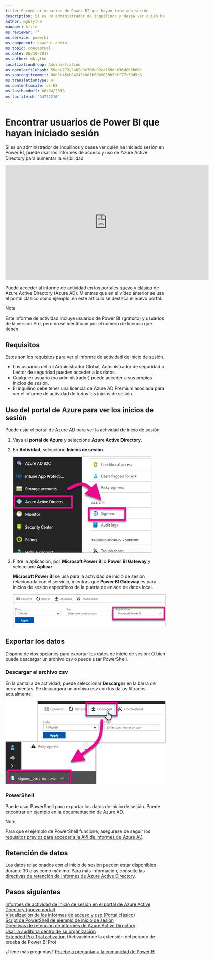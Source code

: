 ```yaml
---
title: Encontrar usuarios de Power BI que hayan iniciado sesión
description: Si es un administrador de inquilinos y desea ver quién ha iniciado sesión en Power BI, puede usar los informes de acceso y uso de Azure Active Directory para aumentar la visibilidad.
author: mgblythe
manager: kfile
ms.reviewer: ''
ms.service: powerbi
ms.component: powerbi-admin
ms.topic: conceptual
ms.date: 08/10/2017
ms.author: mblythe
LocalizationGroup: Administration
ms.openlocfilehash: 50ace772c24b2a9e706e82ca16ddcb36d8b6b60c
ms.sourcegitcommit: 80d6b45eb84243e801b60b9038b9bff77c30d5c8
ms.translationtype: HT
ms.contentlocale: es-ES
ms.lasthandoff: 06/04/2018
ms.locfileid: "34722210"
---
```

# <a name="find-power-bi-users-that-have-signed-in"></a>Encontrar usuarios de Power BI que hayan iniciado sesión
Si es un administrador de inquilinos y desea ver quién ha iniciado sesión en Power BI, puede usar los informes de acceso y uso de Azure Active Directory para aumentar la visibilidad.

<iframe width="640" height="360" src="https://www.youtube.com/embed/1AVgh9w9VM8?showinfo=0" frameborder="0" allowfullscreen></iframe>

Puede acceder al informe de actividad en los portales [nuevo](https://docs.microsoft.com/azure/active-directory/active-directory-reporting-activity-sign-ins) y [clásico](https://docs.microsoft.com/azure/active-directory/active-directory-view-access-usage-reports) de Azure Active Directory (Azure AD). Mientras que en el vídeo anterior se usa el portal clásico como ejemplo, en este artículo se destaca el nuevo portal.

> [!NOTE]
> Este informe de actividad incluye usuarios de Power BI (gratuito) y usuarios de la versión Pro, pero no se identifican por el número de licencia que tienen.
> 
> 

## <a name="requirements"></a>Requisitos
Estos son los requisitos para ver el informe de actividad de inicio de sesión.

* Los usuarios del rol Administrador Global, Administrador de seguridad o Lector de seguridad pueden acceder a los datos.
* Cualquier usuario (no administrador) puede acceder a sus propios inicios de sesión.
* El inquilino debe tener una licencia de Azure AD Premium asociada para ver el informe de actividad de todos los inicios de sesión.

## <a name="using-the-azure-portal-to-view-sign-ins"></a>Uso del portal de Azure para ver los inicios de sesión
Puede usar el portal de Azure AD para ver la actividad de inicio de sesión.

1. Vaya al **portal de Azure** y seleccione **Azure Active Directory**.
2. En **Actividad**, seleccione **Inicios de sesión**.
   
    ![](media/service-admin-access-usage/azure-portal-sign-ins.png)
3. Filtre la aplicación, por **Microsoft Power BI** o **Power BI Gateway** y seleccione **Aplicar**.
   
    **Microsoft Power BI** se usa para la actividad de inicio de sesión relacionada con el servicio, mientras que **Power BI Gateway** es para inicios de sesión específicos de la puerta de enlace de datos local.
   
    ![](media/service-admin-access-usage/sign-in-filter.png)

## <a name="export-the-data"></a>Exportar los datos
Dispone de dos opciones para exportar los datos de inicio de sesión: O bien puede descargar un archivo csv o puede usar PowerShell.

### <a name="download-csv"></a>Descargar el archivo csv
En la pantalla de actividad, puede seleccionar **Descargar** en la barra de herramientas. Se descargará un archivo csv con los datos filtrados actualmente.

![](media/service-admin-access-usage/download-sign-in-data-csv.png)

### <a name="powershell"></a>PowerShell
Puede usar PowerShell para exportar los datos de inicio de sesión. Puede encontrar un [ejemplo](https://docs.microsoft.com/azure/active-directory/active-directory-reporting-api-sign-in-activity-samples#powershell-script) en la documentación de Azure AD.

> [!NOTE]
> Para que el ejemplo de PowerShell funcione, asegúrese de seguir los [requisitos previos para acceder a la API de informes de Azure AD](https://docs.microsoft.com/azure/active-directory/active-directory-reporting-api-prerequisites).
> 
> 

## <a name="data-retention"></a>Retención de datos
Los datos relacionados con el inicio de sesión pueden estar disponibles durante 30 días como máximo. Para más información, consulte las [directivas de retención de informes de Azure Active Directory](https://docs.microsoft.com/azure/active-directory/active-directory-reporting-retention).

## <a name="next-steps"></a>Pasos siguientes
[Informes de actividad de inicio de sesión en el portal de Azure Active Directory (nuevo portal)](https://docs.microsoft.com/azure/active-directory/active-directory-reporting-activity-sign-ins)  
[Visualización de los informes de acceso y uso (Portal clásico)](https://docs.microsoft.com/azure/active-directory/active-directory-view-access-usage-reports#view-or-download-a-report)  
[Script de PowerShell de ejemplo de inicio de sesión](https://docs.microsoft.com/azure/active-directory/active-directory-reporting-api-sign-in-activity-samples#powershell-script)  
[Directivas de retención de informes de Azure Active Directory](https://docs.microsoft.com/azure/active-directory/active-directory-reporting-retention)  
[Usar la auditoría dentro de su organización](service-admin-auditing.md)  
[Extended Pro Trial activation](service-extended-pro-trial.md) (Activación de la extensión del período de prueba de Power BI Pro)

¿Tiene más preguntas? [Pruebe a preguntar a la comunidad de Power BI](https://community.powerbi.com/)

